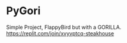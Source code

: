 # PyGori
Simple Project, FlappyBird but with a GORILLA.
https://replit.com/join/xvyvptcq-steakhouse
